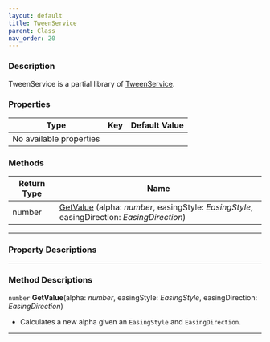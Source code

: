 ```yaml
---
layout: default
title: TweenService
parent: Class
nav_order: 20
---
```


### Description
TweenService is a partial library of [TweenService](https://create.roblox.com/docs/reference/engine/classes/TweenService).

### Properties

| Type | Key | Default Value |  
| --- | --- | --- |
| No available properties |

### Methods

| Return Type | Name |
| --- | --- |
| number | [GetValue](#getvalue) (alpha: *number*, easingStyle: *EasingStyle*, easingDirection: *EasingDirection*) |

---
### Property Descriptions

---
### Method Descriptions

<a name="getvalue"></a>
`number` **GetValue**(alpha: *number*, easingStyle: *EasingStyle*, easingDirection: *EasingDirection*)
- Calculates a new alpha given an `EasingStyle` and `EasingDirection`.

---